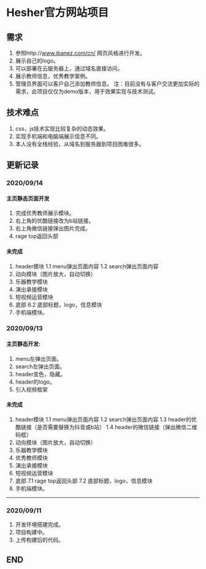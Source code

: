 # Hesher官方网站项目

## 需求
1. 参照http://www.ibanez.com/cn/ 网页风格进行开发。
2. 展示自己的logo。
3. 可以部署在云服务器上，通过域名直接访问。
4. 展示教师信息，优秀教学案例。
5. 管理员界面可以客户自己添加教师信息。
   注：目前没有与客户交流更加实际的需求，此项目仅仅为demo版本，用于效果实现与技术测试。

## 技术难点
1. css，js技术实现比较复杂的动态效果。
2. 实现手机端和电脑端展示信息不同。
3. 本人没有全栈经验，从域名到服务器到项目困难很多。

## 更新记录

### 2020/09/14
#### 主页静态页面开发 
1. 完成优秀教师展示模块。
2. 右上角的优酷链接改为b站链接。
3. 右上角微信链接弹出图片完成。
4. rage top返回头部
#### 未完成
1. header模块
1.1 menu弹出页面内容
1.2 search弹出页面内容
2. 动向模块（图片放大，自动切换）
3. 乐器教学模块
4. 演出承接模块
5. 短视频运营模块
6. 底部
6.2 底部标题，logo，信息模块
7. 手机端模块。

### 2020/09/13
#### 主页静态开发:
1. menu左弹出页面。
2. search左弹出页面。
3. header变色，隐藏。
4. header的logo。
5. 引入视频框架

#### 未完成
1. header模块
1.1 menu弹出页面内容
1.2 search弹出页面内容
1.3 header的优酷链接（是否需要替换为抖音或b站）
1.4 header的微信链接（弹出微信二维码框）
2. 动向模块（图片放大，自动切换）
3. 乐器教学模块
4. 优秀教师模块
5. 演出承接模块
6. 短视频运营模块
7. 底部
7.1 rage top返回头部
7.2 底部标题，logo，信息模块
8. 手机端模块。
------------
### 2020/09/11
  1. 开发环境搭建完成。
  2. 项目构建中。
  3. 上传构建后的代码。

## END
